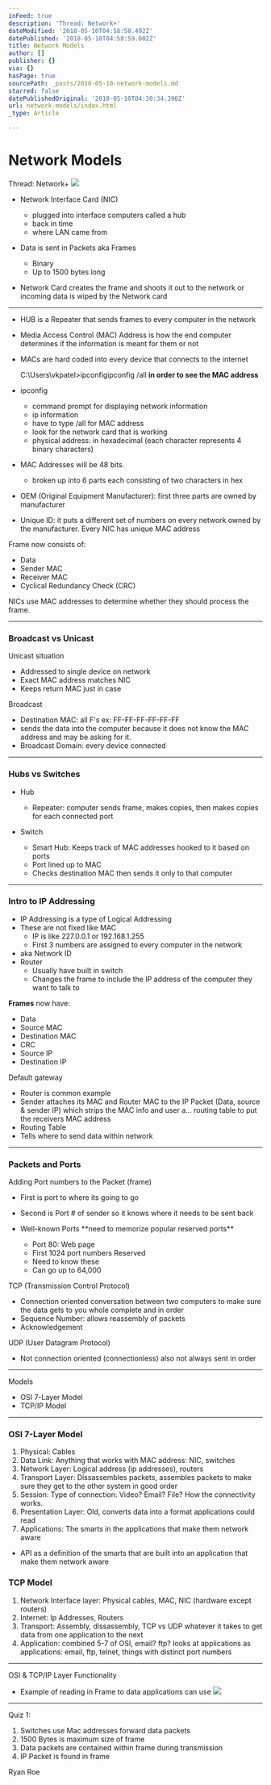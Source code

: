 ```yaml
---
inFeed: true
description: 'Thread: Network+'
dateModified: '2018-05-10T04:58:58.492Z'
datePublished: '2018-05-10T04:58:59.002Z'
title: Network Models
author: []
publisher: {}
via: {}
hasPage: true
sourcePath: _posts/2018-05-10-network-models.md
starred: false
datePublishedOriginal: '2018-05-10T04:30:34.390Z'
url: network-models/index.html
_type: Article

---
```

# Network Models

Thread: Network+
![](https://the-grid-user-content.s3-us-west-2.amazonaws.com/e51ebd17-8481-47ad-b540-74523b01df6f.jpg)

* Network Interface Card (NIC)
  * plugged into interface computers called a hub
  * back in time
  * where LAN came from

* Data is sent in Packets aka Frames
  * Binary
  * Up to 1500 bytes long
* Network Card creates the frame and shoots it out to the network or incoming data is wiped by the Network card

---

* HUB is a Repeater that sends frames to every computer in the network

* Media Access Control (MAC) Address is how the end computer determines if the information is meant for them or not
* MACs are hard coded into every device that connects to the internet

    C:\Users\vkpatel>ipconfigipconfig /all **in order to see the MAC address**

* ipconfig
  * command prompt for displaying network information
  * ip information
  * have to type /all for MAC address
  * look for the network card that is working
  * physical address: in hexadecimal (each character represents 4 binary characters)

* MAC Addresses will be 48 bits.
  * broken up into 6 parts each consisting of two characters in hex

* OEM (Original Equipment Manufacturer): first three parts are owned by manufacturer
* Unique ID: it puts a different set of numbers on every network owned by the manufacturer. Every NIC has unique MAC address

Frame now consists of:

* Data
* Sender MAC
* Receiver MAC
* Cyclical Redundancy Check (CRC)

NICs use MAC addresses to determine whether they should process the frame.

---

### Broadcast vs Unicast

Unicast situation

* Addressed to single device on network
* Exact MAC address matches NIC
* Keeps return MAC just in case

Broadcast

* Destination MAC: all F's ex: FF-FF-FF-FF-FF-FF
* sends the data into the computer because it does not know the MAC address and may be asking for it.
* Broadcast Domain: every device connected

---

### Hubs vs Switches

* Hub
  * Repeater: computer sends frame, makes copies, then makes copies for each connected port

* Switch
  * Smart Hub: Keeps track of MAC addresses hooked to it based on ports
  * Port lined up to MAC
  * Checks destination MAC then sends it only to that computer

---

### Intro to IP Addressing

* IP Addressing is a type of Logical Addressing
* These are not fixed like MAC
  * IP is like 227.0.0.1 or 192.168.1.255
  * First 3 numbers are assigned to every computer in the network
* aka Network ID
* Router
  * Usually have built in switch
  * Changes the frame to include the IP address of the computer they want to talk to

**Frames** now have:

* Data
* Source MAC
* Destination MAC
* CRC
* Source IP
* Destination IP

Default gateway

* Router is common example
* Sender attaches its MAC and Router MAC to the IP Packet (Data, source & sender IP) which strips the MAC info and user a... routing table to put the receivers MAC address
* Routing Table
* Tells where to send data within network

---

### Packets and Ports

Adding Port numbers to the Packet (frame)

* First is port to where its going to go
* Second is Port \# of sender so it knows where it needs to be sent back

* Well-known Ports \*\*need to memorize popular reserved ports\*\*
  * Port 80: Web page
  * First 1024 port numbers Reserved
  * Need to know these
  * Can go up to 64,000

TCP (Transmission Control Protocol)

* Connection oriented conversation between two computers to make sure the data gets to you whole complete and in order
* Sequence Number: allows reassembly of packets
* Acknowledgement

UDP (User Datagram Protocol)

* Not connection oriented (connectionless) also not always sent in order

---

Models

* OSI 7-Layer Model
* TCP/IP Model

---

### OSI 7-Layer Model

1. Physical: Cables
2. Data Link: Anything that works with MAC address: NIC, switches
3. Network Layer: Logical address (ip addresses), routers
4. Transport Layer: Dissassembles packets, assembles packets to make sure they get to the other system in good order
5. Session: Type of connection: Video? Email? File? How the connectivity works.
6. Presentation Layer: Old, converts data into a format applications could read
7. Applications: The smarts in the applications that make them network aware
  * API as a definition of the smarts that are built into an application that make them network aware

### TCP Model

1. Network Interface layer: Physical cables, MAC, NIC (hardware except routers)
2. Internet: Ip Addresses, Routers
3. Transport: Assembly, dissassembly, TCP vs UDP whatever it takes to get data from one application to the next
4. Application: combined 5-7 of OSI, email? ftp? looks at applications as applications: email, ftp, telnet, things with distinct port numbers

---

OSI & TCP/IP Layer Functionality

* Example of reading in Frame to data applications can use
![](https://imgflo.herokuapp.com/graph/2b2431f8e7ba7b0/5e72ec9275d40e7d1956ffb4b8cbfb59/croprotate.png?cropheight=649&cropwidth=959&degrees=0&input=https%3A%2F%2Fthe-grid-user-content.s3-us-west-2.amazonaws.com%2F558ea1fc-8700-4adf-b4e5-93289144dd04.png&x=7&y=8)

---

Quiz 1:

1. Switches use Mac addresses forward data packets
2. 1500 Bytes is maximum size of frame
3. Data packets are contained within frame during transmission
4. IP Packet is found in frame

Ryan Roe